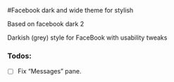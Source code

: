 #Facebook dark and wide theme for stylish

Based on facebook dark 2

Darkish (grey) style for FaceBook with usability tweaks

### Todos:
- [ ] Fix “Messages” pane.
